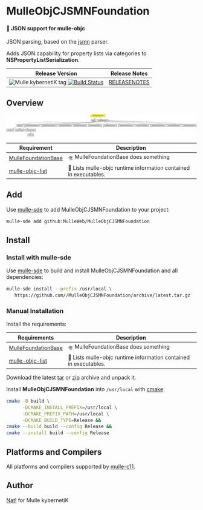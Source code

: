 # MulleObjCJSMNFoundation

#### 🌼 JSON support for mulle-objc


JSON parsing, based on the [jsmn](//github.com/zserge/jsmn) parser.

Adds JSON capability for property lists via categories to **NSPropertyListSerialization**.




| Release Version                                       | Release Notes
|-------------------------------------------------------|--------------
| ![Mulle kybernetiK tag](https://img.shields.io/github/tag//MulleObjCJSMNFoundation.svg?branch=release) [![Build Status](https://github.com//MulleObjCJSMNFoundation/workflows/CI/badge.svg?branch=release)](//github.com//MulleObjCJSMNFoundation/actions)| [RELEASENOTES](RELEASENOTES.md) |








## Overview
![Overview](overview.dot.svg)

| Requirement                                  | Description
|----------------------------------------------|-----------------------
| [MulleFoundationBase](https://github.com/MulleFoundation/MulleFoundationBase)             | 🛸 MulleFoundationBase does something
| [mulle-objc-list](https://github.com/mulle-objc/mulle-objc-list)             | 📒 Lists mulle-objc runtime information contained in executables.


## Add

Use [mulle-sde](//github.com/mulle-sde) to add MulleObjCJSMNFoundation to your project:

``` sh
mulle-sde add github:MulleWeb/MulleObjCJSMNFoundation
```

## Install

### Install with mulle-sde

Use [mulle-sde](//github.com/mulle-sde) to build and install MulleObjCJSMNFoundation and all dependencies:

``` sh
mulle-sde install --prefix /usr/local \
   https://github.com//MulleObjCJSMNFoundation/archive/latest.tar.gz
```

### Manual Installation

Install the requirements:

| Requirements                                 | Description
|----------------------------------------------|-----------------------
| [MulleFoundationBase](https://github.com/MulleFoundation/MulleFoundationBase)             | 🛸 MulleFoundationBase does something
| [mulle-objc-list](https://github.com/mulle-objc/mulle-objc-list)             | 📒 Lists mulle-objc runtime information contained in executables.

Download the latest [tar](https://github.com/MulleWeb/MulleObjCJSMNFoundation/archive/refs/tags/latest.tar.gz) or [zip](https://github.com/MulleWeb/MulleObjCJSMNFoundation/archive/refs/tags/latest.zip) archive and unpack it.

Install **MulleObjCJSMNFoundation** into `/usr/local` with [cmake](https://cmake.org):

``` sh
cmake -B build \
      -DCMAKE_INSTALL_PREFIX=/usr/local \
      -DCMAKE_PREFIX_PATH=/usr/local \
      -DCMAKE_BUILD_TYPE=Release &&
cmake --build build --config Release &&
cmake --install build --config Release
```

## Platforms and Compilers

All platforms and compilers supported by
[mulle-c11](//github.com/mulle-c/mulle-c11).


## Author

[Nat!](https://mulle-kybernetik.com/weblog) for Mulle kybernetiK

